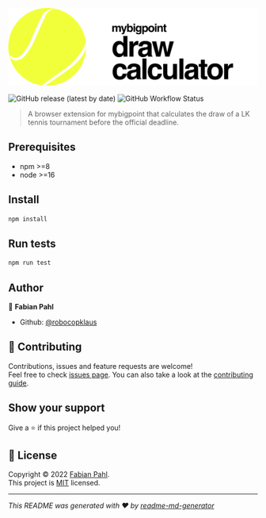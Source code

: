 <p align="center">
  <img alt="Logo" src="logo.png" />
</p>
<p>
  <img alt="GitHub release (latest by date)" src="https://img.shields.io/github/v/release/robocopklaus/mybigpoint-draw-calculator">
  <img alt="GitHub Workflow Status" src="https://img.shields.io/github/workflow/status/robocopklaus/mybigpoint-draw-calculator/Release">
</p>

> A browser extension for mybigpoint that calculates the draw of a LK tennis tournament before the official deadline.

## Prerequisites

- npm >=8
- node >=16

## Install

```sh
npm install
```

## Run tests

```sh
npm run test
```

## Author

👤 **Fabian Pahl**

- Github: [@robocopklaus](https://github.com/robocopklaus)

## 🤝 Contributing

Contributions, issues and feature requests are welcome!<br />Feel free to check [issues page](https://github.com/robocopklaus/mybigpoint-draw-calculator/issues). You can also take a look at the [contributing guide](https://github.com/robocopklaus/mybigpoint-draw-calculator/blob/master/CONTRIBUTING.md).

## Show your support

Give a ⭐️ if this project helped you!

## 📝 License

Copyright © 2022 [Fabian Pahl](https://github.com/robocopklaus).<br />
This project is [MIT](https://github.com/robocopklaus/mybigpoint-draw-calculator/blob/master/LICENSE) licensed.

---

_This README was generated with ❤️ by [readme-md-generator](https://github.com/kefranabg/readme-md-generator)_

